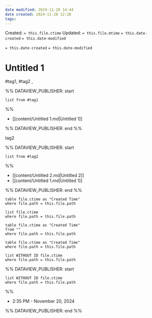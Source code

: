 ```yaml
---
date modified: 2024-11-20 14:44
date created: 2024-11-20 12:20
tags: 
---
```

Created:  `= this.file.ctime`
Updated: `= this.file.mtime`
`= this.date-created`
`= this.date-modified`

`= this.date-created`
`= this.date-modified`

# Untitled 1

#tag1,
#tag2 ,


%% DATAVIEW_PUBLISHER: start
```dataview
list from #tag1 
```
%%

- [[content/Untitled 1.md|Untitled 1]]

%% DATAVIEW_PUBLISHER: end %%



tag2


%% DATAVIEW_PUBLISHER: start
```dataview
list from #tag2 
```
%%

- [[content/Untitled 2.md|Untitled 2]]
- [[content/Untitled 1.md|Untitled 1]]

%% DATAVIEW_PUBLISHER: end %%







```dataview
table file.ctime as "Created Time"
where file.path = this.file.path
```

```dataview
list file.ctime 
where file.path = this.file.path
```

```dataview
table file.ctime as "Created Time"
from ""
where file.path = this.file.path

```

```dataview
table file.ctime as "Created Time"
where file.path = this.file.path
```

```dataview
list WITHOUT ID file.ctime
where file.path = this.file.path

```









%% DATAVIEW_PUBLISHER: start
```dataview
list WITHOUT ID file.ctime
where file.path = this.file.path
```
%%

- 2:35 PM - November 20, 2024

%% DATAVIEW_PUBLISHER: end %%